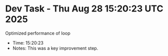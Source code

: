 # Dev Task - Thu Aug 28 15:20:23 UTC 2025
Optimized performance of loop
- Time: 15:20:23
- Notes: This was a key improvement step.
